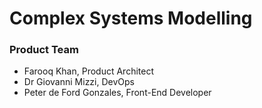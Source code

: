 # Complex Systems Modelling
### Product Team
- Farooq Khan, Product Architect
- Dr Giovanni Mizzi, DevOps
- Peter de Ford Gonzales, Front-End Developer
